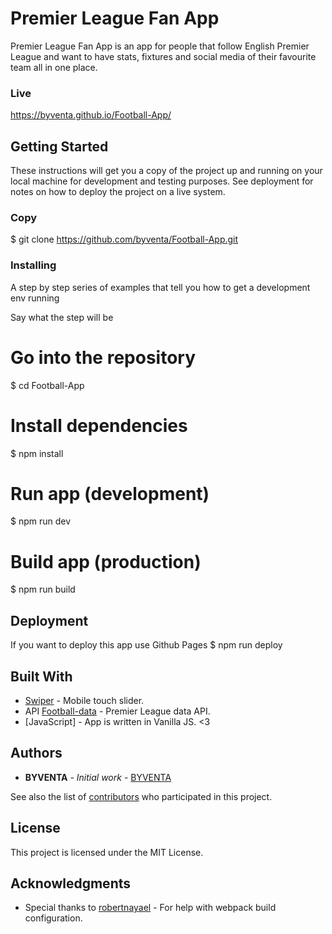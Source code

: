 # Premier League Fan App

Premier League Fan App is an app for people that follow English Premier League and want to have stats, fixtures and social media of their favourite team all in one place.

### Live
https://byventa.github.io/Football-App/

## Getting Started

These instructions will get you a copy of the project up and running on your local machine for development and testing purposes. See deployment for notes on how to deploy the project on a live system.
### Copy
$ git clone https://github.com/byventa/Football-App.git

### Installing

A step by step series of examples that tell you how to get a development env running

Say what the step will be

# Go into the repository
$ cd Football-App

# Install dependencies
$ npm install

# Run app (development)
$ npm run dev

# Build app (production)
$ npm run build

## Deployment

If you want to deploy this app use Github Pages
$ npm run deploy

## Built With

* [Swiper](https://swiperjs.com/) - Mobile touch slider.
* API [Football-data](https://www.football-data.org/documentation/quickstart) - Premier League data API.
* [JavaScript] - App is written in Vanilla JS. <3


## Authors

* **BYVENTA** - *Initial work* - [BYVENTA](https://github.com/byventa)

See also the list of [contributors](https://github.com/your/project/contributors) who participated in this project.

## License

This project is licensed under the MIT License.

## Acknowledgments

* Special thanks to [robertnayael](https://github.com/robertnayael) - For help with webpack build configuration.
